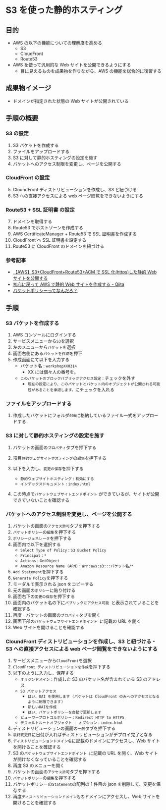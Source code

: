 # S3 を使った静的ホスティング

## 目的

-   AWS の以下の機能についての理解度を高める
    -   S3
    -   CloudFront
    -   Route53
-   AWS を使って汎用的な Web サイトを公開できるようにする
    -   目に見えるものを成果物を作りながら、AWS の機能を総合的に復習する

## 成果物イメージ

-   ドメインが指定された状態の Web サイトが公開されている

## 手順の概要

### S3 の設定

1.  S3 バケットを作成する
2.  ファイルをアップロードする
3.  S3 に対して静的ホスティングの設定を施す
4.  バケットへのアクセス制限を変更し、ページを公開する

### CloudFront の設定

5. CloundFront ディストリビューションを作成し、S3 と紐づける
6. S3 への直接アクセスによる web ページ閲覧をできないようにする

### Route53 + SSL 証明書 の設定

7. ドメインを取得する
8. Route53 でホストゾーンを作成する
9. AWS CertificateManager + Route53 で SSL 証明書を作成する
10. CloudFront へ SSL 証明書を設定する
11. Route53 に CloudFront のドメインを紐づける

### 参考記事

-   [【AWS】S3+CloudFront+Route53+ACM で SSL 化(https)した静的 Web サイトを公開する](https://zenn.dev/wakkunn/articles/66a6e8372611dc)
-   [初心に戻って AWS で静的 Web サイトを作成する - Qiita](https://qiita.com/leomaro7/items/345c3978b74edb5e346c)
-   [バケットポリシーってなんだろ？](https://zenn.dev/mn87/articles/726f7e3574e2fb)

## 手順

### S3 バケットを作成する

1. AWS コンソールにログインする
2. サービスメニューから`S3`を選択
3. 左のメニューから`バケット`を選択
4. 画面右側にある`バケットを作成`を押下
5. 作成画面にて以下を入力する
    - バケット名 : `workshopXX0314`
        - XX には個々人の番号を。
    - `このバケットのブロックパブリックアクセス設定` : チェックを外す
        - `現在の設定により、このバケットとバケット内のオブジェクトが公開される可能性があることを承認します。`にチェックを入れる

### ファイルをアップロードする

1. 作成したバケットにフォルダ`006`に格納しているファイル一式をアップロードする

### S3 に対して静的ホスティングの設定を施す

1. バケットの画面の`プロパティ`タブを押下する
2. 項目`静的ウェブサイトホスティング`の`編集`を押下する
3. 以下を入力し、`変更の保存`を押下する

    - `静的ウェブサイトホスティング` : `有効にする`
    - `インデックスドキュメント` : `index.html`

4. この時点で`バケットウェブサイトエンドポイント`
   ができているが、サイトが公開できていないことを確認する

### バケットへのアクセス制限を変更し、ページを公開する

1. バケットの画面の`アクセス許可`タブを押下する
2. `バケットポリシー`の`編集`を押下する
3. `ポリシージェネレータ`を押下する
4. 画面内で以下を選択する
    - `Select Type of Policy` : `S3 Bucket Policy`
    - `Principal` : `*`
    - `Actions` : `GetObject`
    - `Amazon Resource Name (ARN)` : `arn:aws:s3:::バケット名/*`
5. `Add Statement`を押下する
6. `Generate Policy`を押下する
7. モーダルで表示される json をコピーする
8. 元の画面の`ポリシー`に貼り付ける
9. 画面右下の`変更の保存`を押下する
10. 画面内のバケット名の下に`パブリックにアクセス可能 `と表示されていることを確認する
11. 再度　バケットの画面の`プロパティ`タブを開く
12. 画面下部の`バケットウェブサイトエンドポイント `に記載の URL を開く
13. Web サイトを開けることを確認する

### CloundFront ディストリビューションを作成し、S3 と紐づける・S3 への直接アクセスによる web ページ閲覧をできないようにする

1. サービスメニューから`CloudFront`を選択
2. `CloudFront ディストリビューションを作成`を押下する
3. 以下のように入力し、保存する
    - `オリジンドメイン` : 作成した S3 のバケット名が含まれている S3 のアドレス
    - `S3 バケットアクセス`
        - `はい、OAI を使用します (バケットは CloudFront のみへのアクセスとなるように制限できます)`
        - `新しいOAIを作成`
        - `はい、バケットポリシーを自動で更新します`
    - `ビューワープロトコルポリシー` : `Redirect HTTP to HTTPS`
    - `デフォルトルートオブジェクト - オプション` : `index.html`
4. ディストリビューションの画面の`一般`タブを押下する
5. `最終変更日`に日付が入ればディストリビューションがデプロイ完了となる
6. `ディストリビューションドメイン名`に記載のドメインにアクセスし、Web サイトを開けることを確認する
7. S3 の`バケットウェブサイトエンドポイント `に記載の URL を開く、Web サイトが開けなくなっていることを確認する
8. 再度 S3 のメニューを開く
9. バケットの画面の`アクセス許可`タブを押下する
10. `バケットポリシー`の`編集`を押下する
11. バケットポリシーの`Statement`の配列の 1 件目の json を削除して、変更を保存する
12. 再度`ディストリビューションドメイン名`のドメインにアクセスし、Web サイトを開けることを確認する
